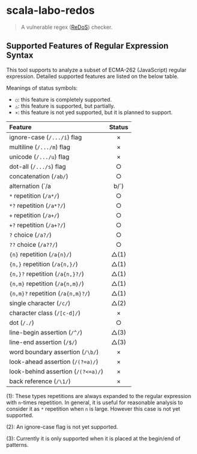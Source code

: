 # scala-labo-redos

> A vulnerable regex ([ReDoS][]) checker.

[ReDoS]: https://en.wikipedia.org/wiki/ReDoS

## Supported Features of Regular Expression Syntax

This tool supports to analyze a subset of ECMA-262 (JavaScript) regular expression.
Detailed supported features are listed on the below table.

Meanings of status symbols:

  - `○`: this feature is completely supported.
  - `△`: this feature is supported, but partially.
  - `×`: this feature is not yed supported, but it is planned to support.

| Feature                            | Status  |
|:-----------------------------------|:-------:|
| ignore-case (`/.../i`) flag        | ×       |
| multiline (`/.../m`) flag          | ×       |
| unicode (`/.../u`) flag            | ×       |
| dot-all (`/.../s`) flag            | ○       |
| concatenation (`/ab/`)             | ○       |
| alternation (`/a|b/`)              | ○       |
| `*` repetition (`/a*/`)            | ○       |
| `*?` repetition (`/a*?/`)          | ○       |
| `+` repetition (`/a+/`)            | ○       |
| `+?` repetition (`/a+?/`)          | ○       |
| `?` choice (`/a?/`)                | ○       |
| `??` choice (`/a??/`)              | ○       |
| `{n}` repetition (`/a{n}/`)        | △(1)    |
| `{n,}` repetition (`/a{n,}/`)      | △(1)    |
| `{n,}?` repetition (`/a{n,}?/`)    | △(1)    |
| `{n,m}` repetition (`/a{n,m}/`)    | △(1)    |
| `{n,m}?` repetition (`/a{n,m}?/`)  | △(1)    |
| single character (`/c/`)           | △(2)    |
| character class (`/[c-d]/`)        | ×       |
| dot (`/./`)                        | ○       |
| line-begin assertion (`/^/`)       | △(3)    |
| line-end assertion (`/$/`)         | △(3)    |
| word boundary assertion (`/\b/`)   | ×       |
| look-ahead assertion (`/(?=a)/`)   | ×       |
| look-behind assertion (`/(?<=a)/`) | ×       |
| back reference (`/\1/`)            | ×       |

(1): These types repetitions are always expanded to the regular expression with `n`-times repetition.
  In general, it is useful for reasonable analysis to consider it as `*` repetition when `n` is large.
  However this case is not yet supported.

(2): An ignore-case flag is not yet supported.

(3): Currently it is only supported when it is placed at the begin/end of patterns.
